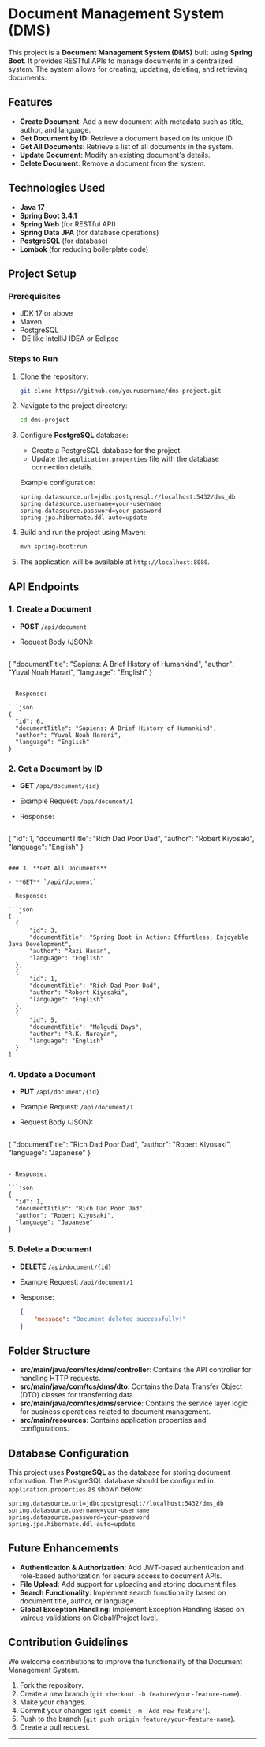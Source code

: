# Document Management System (DMS)

This project is a **Document Management System (DMS)** built using **Spring Boot**. It provides RESTful APIs to manage documents in a centralized system. The system allows for creating, updating, deleting, and retrieving documents.

## Features

- **Create Document**: Add a new document with metadata such as title, author, and language.
- **Get Document by ID**: Retrieve a document based on its unique ID.
- **Get All Documents**: Retrieve a list of all documents in the system.
- **Update Document**: Modify an existing document's details.
- **Delete Document**: Remove a document from the system.

## Technologies Used

- **Java 17**
- **Spring Boot 3.4.1**
- **Spring Web** (for RESTful API)
- **Spring Data JPA** (for database operations)
- **PostgreSQL** (for database)
- **Lombok** (for reducing boilerplate code)

## Project Setup

### Prerequisites

- JDK 17 or above
- Maven
- PostgreSQL
- IDE like IntelliJ IDEA or Eclipse

### Steps to Run

1. Clone the repository:

   ```bash
   git clone https://github.com/yourusername/dms-project.git
   ```

2. Navigate to the project directory:

   ```bash
   cd dms-project
   ```

3. Configure **PostgreSQL** database:
   - Create a PostgreSQL database for the project.
   - Update the `application.properties` file with the database connection details.

   Example configuration:

   ```properties
   spring.datasource.url=jdbc:postgresql://localhost:5432/dms_db
   spring.datasource.username=your-username
   spring.datasource.password=your-password
   spring.jpa.hibernate.ddl-auto=update
   ```

4. Build and run the project using Maven:

   ```bash
   mvn spring-boot:run
   ```

5. The application will be available at `http://localhost:8080`.

## API Endpoints

### 1. **Create a Document**

- **POST** `/api/document`
- Request Body (JSON):

  ```json
{
    "documentTitle": "Sapiens: A Brief History of Humankind",
    "author": "Yuval Noah Harari",
    "language": "English"
}
  ```

- Response:

  ```json
{
    "id": 6,
    "documentTitle": "Sapiens: A Brief History of Humankind",
    "author": "Yuval Noah Harari",
    "language": "English"
}
  ```

### 2. **Get a Document by ID**

- **GET** `/api/document/{id}`
- Example Request: `/api/document/1`

- Response:

  ```json
{
    "id": 1,
    "documentTitle": "Rich Dad Poor Dad",
    "author": "Robert Kiyosaki",
    "language": "English"
}
  ```

### 3. **Get All Documents**

- **GET** `/api/document`

- Response:

  ```json
[
    {
        "id": 3,
        "documentTitle": "Spring Boot in Action: Effortless, Enjoyable Java Development",
        "author": "Razi Hasan",
        "language": "English"
    },
    {
        "id": 1,
        "documentTitle": "Rich Dad Poor Dad",
        "author": "Robert Kiyosaki",
        "language": "English"
    },
    {
        "id": 5,
        "documentTitle": "Malgudi Days",
        "author": "R.K. Narayan",
        "language": "English"
    }
]
  ```

### 4. **Update a Document**

- **PUT** `/api/document/{id}`
- Example Request: `/api/document/1`
- Request Body (JSON):

  ```json
{
    "documentTitle": "Rich Dad Poor Dad",
    "author": "Robert Kiyosaki",
    "language": "Japanese"
}
  ```

- Response:

  ```json
{
    "id": 1,
    "documentTitle": "Rich Dad Poor Dad",
    "author": "Robert Kiyosaki",
    "language": "Japanese"
}
  ```

### 5. **Delete a Document**

- **DELETE** `/api/document/{id}`
- Example Request: `/api/document/1`

- Response:

  ```json
  {
      "message": "Document deleted successfully!"
  }
  ```

## Folder Structure

- **src/main/java/com/tcs/dms/controller**: Contains the API controller for handling HTTP requests.
- **src/main/java/com/tcs/dms/dto**: Contains the Data Transfer Object (DTO) classes for transferring data.
- **src/main/java/com/tcs/dms/service**: Contains the service layer logic for business operations related to document management.
- **src/main/resources**: Contains application properties and configurations.

## Database Configuration

This project uses **PostgreSQL** as the database for storing document information. The PostgreSQL database should be configured in `application.properties` as shown below:

```properties
spring.datasource.url=jdbc:postgresql://localhost:5432/dms_db
spring.datasource.username=your-username
spring.datasource.password=your-password
spring.jpa.hibernate.ddl-auto=update
```

## Future Enhancements

- **Authentication & Authorization**: Add JWT-based authentication and role-based authorization for secure access to document APIs.
- **File Upload**: Add support for uploading and storing document files.
- **Search Functionality**: Implement search functionality based on document title, author, or language.
- **Global Exception Handling**: Implement Exception Handling Based on valrous validations on Global/Project level.

## Contribution Guidelines

We welcome contributions to improve the functionality of the Document Management System.

1. Fork the repository.
2. Create a new branch (`git checkout -b feature/your-feature-name`).
3. Make your changes.
4. Commit your changes (`git commit -m 'Add new feature'`).
5. Push to the branch (`git push origin feature/your-feature-name`).
6. Create a pull request.

---
